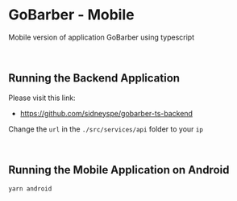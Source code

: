 # GoBarber - Mobile

Mobile version of application GoBarber using typescript

&nbsp;

## Running the Backend Application

Please visit this link:

- https://github.com/sidneyspe/gobarber-ts-backend

Change the `url` in the `./src/services/api` folder to your `ip`

&nbsp;

## Running the Mobile Application on Android

```
yarn android
```
